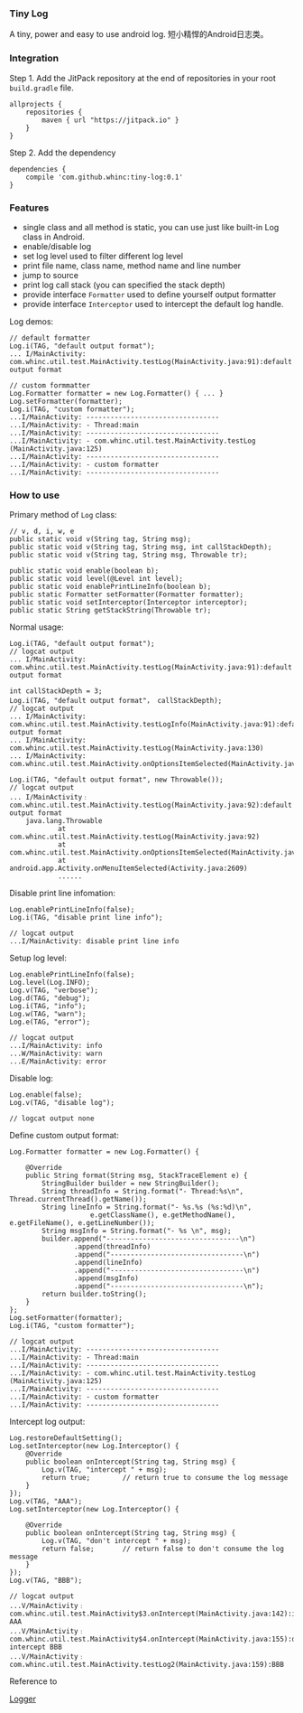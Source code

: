 
### Tiny Log 

A tiny, power and easy to use android log. 短小精悍的Android日志类。

### Integration

Step 1. Add the JitPack repository at the end of repositories in your root `build.gradle` file.

```
allprojects {
    repositories {
        maven { url "https://jitpack.io" }
    }
}
```

Step 2. Add the dependency

```
dependencies {
    compile 'com.github.whinc:tiny-log:0.1'
}
```


### Features

* single class and all method is static, you can use just like built-in Log class in Android.
* enable/disable log
* set log level used to filter different log level
* print file name, class name, method name and line number
* jump to source
* print log call stack (you can specified the stack depth)
* provide interface `Formatter` used to define yourself output formatter
* provide interface `Interceptor` used to intercept the default log handle.

Log demos:

    // default formatter
    Log.i(TAG, "default output format");
    ... I/MainActivity: com.whinc.util.test.MainActivity.testLog(MainActivity.java:91):default output format

    // custom formmatter
    Log.Formatter formatter = new Log.Formatter() { ... }
    Log.setFormatter(formatter);
    Log.i(TAG, "custom formatter");
    ...I/MainActivity: ---------------------------------
    ...I/MainActivity: - Thread:main
    ...I/MainActivity: ---------------------------------
    ...I/MainActivity: - com.whinc.util.test.MainActivity.testLog (MainActivity.java:125)
    ...I/MainActivity: ---------------------------------
    ...I/MainActivity: - custom formatter
    ...I/MainActivity: ---------------------------------

### How to use

Primary method of `Log` class:

    // v, d, i, w, e
    public static void v(String tag, String msg);
    public static void v(String tag, String msg, int callStackDepth);
    public static void v(String tag, String msg, Throwable tr);

    public static void enable(boolean b);
    public static void level(@Level int level);
    public static void enablePrintLineInfo(boolean b);
    public static Formatter setFormatter(Formatter formatter);
    public static void setInterceptor(Interceptor interceptor);
    public static String getStackString(Throwable tr);

Normal usage:

    Log.i(TAG, "default output format");
    // logcat output
    ... I/MainActivity: com.whinc.util.test.MainActivity.testLog(MainActivity.java:91):default output format

    int callStackDepth = 3;
    Log.i(TAG, "default output format"， callStackDepth);
    // logcat output
    ... I/MainActivity: com.whinc.util.test.MainActivity.testLogInfo(MainActivity.java:91):default output format
    ... I/MainActivity: com.whinc.util.test.MainActivity.testLog(MainActivity.java:130)
    ... I/MainActivity: com.whinc.util.test.MainActivity.onOptionsItemSelected(MainActivity.java:49)

    Log.i(TAG, "default output format", new Throwable());
    // logcat output
    ... I/MainActivity﹕ com.whinc.util.test.MainActivity.testLog(MainActivity.java:92):default output format
        java.lang.Throwable
                at com.whinc.util.test.MainActivity.testLog(MainActivity.java:92)
                at com.whinc.util.test.MainActivity.onOptionsItemSelected(MainActivity.java:49)
                at android.app.Activity.onMenuItemSelected(Activity.java:2609)
                ......

Disable print line infomation:

    Log.enablePrintLineInfo(false);
    Log.i(TAG, "disable print line info");

    // logcat output
    ...I/MainActivity: disable print line info

Setup log level:

    Log.enablePrintLineInfo(false);
    Log.level(Log.INFO);
    Log.v(TAG, "verbose");
    Log.d(TAG, "debug");
    Log.i(TAG, "info");
    Log.w(TAG, "warn");
    Log.e(TAG, "error");

    // logcat output
    ...I/MainActivity: info
    ...W/MainActivity: warn
    ...E/MainActivity: error

Disable log:

    Log.enable(false);
    Log.v(TAG, "disable log");

    // logcat output none

Define custom output format:

    Log.Formatter formatter = new Log.Formatter() {

        @Override
        public String format(String msg, StackTraceElement e) {
            StringBuilder builder = new StringBuilder();
            String threadInfo = String.format("- Thread:%s\n", Thread.currentThread().getName());
            String lineInfo = String.format("- %s.%s (%s:%d)\n",
                        e.getClassName(), e.getMethodName(), e.getFileName(), e.getLineNumber());
            String msgInfo = String.format("- %s \n", msg);
            builder.append("---------------------------------\n")
                    .append(threadInfo)
                    .append("---------------------------------\n")
                    .append(lineInfo)
                    .append("---------------------------------\n")
                    .append(msgInfo)
                    .append("---------------------------------\n");
            return builder.toString();
        }
    };
    Log.setFormatter(formatter);
    Log.i(TAG, "custom formatter");

    // logcat output
    ...I/MainActivity: ---------------------------------
    ...I/MainActivity: - Thread:main
    ...I/MainActivity: ---------------------------------
    ...I/MainActivity: - com.whinc.util.test.MainActivity.testLog (MainActivity.java:125)
    ...I/MainActivity: ---------------------------------
    ...I/MainActivity: - custom formatter
    ...I/MainActivity: ---------------------------------

Intercept log output:

    Log.restoreDefaultSetting();
    Log.setInterceptor(new Log.Interceptor() {
        @Override
        public boolean onIntercept(String tag, String msg) {
            Log.v(TAG, "intercept " + msg);
            return true;        // return true to consume the log message
        }
    });
    Log.v(TAG, "AAA");
    Log.setInterceptor(new Log.Interceptor() {

        @Override
        public boolean onIntercept(String tag, String msg) {
            Log.v(TAG, "don't intercept " + msg);
            return false;       // return false to don't consume the log message
        }
    });
    Log.v(TAG, "BBB");

    // logcat output
    ...V/MainActivity﹕ com.whinc.util.test.MainActivity$3.onIntercept(MainActivity.java:142):intercept AAA
    ...V/MainActivity﹕ com.whinc.util.test.MainActivity$4.onIntercept(MainActivity.java:155):don't intercept BBB
    ...V/MainActivity﹕ com.whinc.util.test.MainActivity.testLog2(MainActivity.java:159):BBB

Reference to

[Logger](https://github.com/orhanobut/logger)
